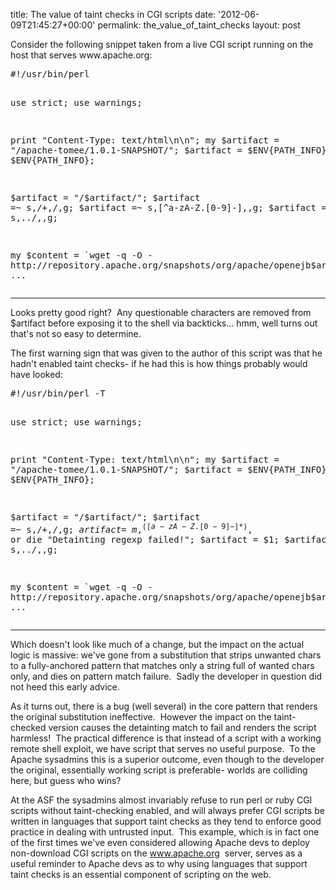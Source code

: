 title: The value of taint checks in CGI scripts
date: '2012-06-09T21:45:27+00:00'
permalink: the_value_of_taint_checks
layout: post

<p>Consider the following snippet taken from a live CGI script running on the host that serves www.apache.org:</p> 
  <pre>#!/usr/bin/perl

use strict;
use warnings;

print "Content-Type: text/html\n\n";
my $artifact = "/apache-tomee/1.0.1-SNAPSHOT/";
$artifact = $ENV{PATH_INFO} if $ENV{PATH_INFO};

$artifact = "/$artifact/";
$artifact =~ s,/+,/,g;
$artifact =~ s,[^a-zA-Z.[0-9]-],,g;
$artifact =~ s,\.\./,,g;

my $content = `wget -q -O - http://repository.apache.org/snapshots/org/apache/openejb$artifact`;
... 
</pre> 
  <p> </p><hr width="100%" size="2" /> 
  <p> </p> 
  <p>Looks pretty good right?&nbsp; Any questionable characters are removed from $artifact before exposing it to the shell via backticks... hmm, well turns out that's not so easy to determine.</p> 
  <p>The first warning sign that was given to the author of this script was that he hadn't enabled taint checks- if he had this is how things probably would have looked:</p> 
  <pre>#!/usr/bin/perl -T

use strict;
use warnings;

print "Content-Type: text/html\n\n";
my $artifact = "/apache-tomee/1.0.1-SNAPSHOT/";
$artifact = $ENV{PATH_INFO} if $ENV{PATH_INFO};

$artifact = "/$artifact/";
$artifact =~ s,/+,/,g;
$artifact =~ m,^([a-zA-Z.[0-9]-]*)$, or die "Detainting regexp failed!";
$artifact = $1;
$artifact =~ s,\.\./,,g;

my $content = `wget -q -O - http://repository.apache.org/snapshots/org/apache/openejb$artifact`;
... </pre><hr width="100%" size="2" /> 
  <p>Which doesn't look like much of a change, but the impact on the actual logic is massive: we've gone from a substitution that strips unwanted chars to a fully-anchored pattern that matches only a string full of wanted chars only, and dies on pattern match failure.&nbsp; Sadly the developer in question did not heed this early advice.<br /></p> 
  <p>As it turns out, there is a bug (well several) in the core pattern that renders the original substitution ineffective.&nbsp; However the impact on the taint-checked version causes the detainting match to fail and renders the script harmless!&nbsp; The practical difference is that instead of a script with a working remote shell exploit, we have script that serves no useful purpose.&nbsp; To the Apache sysadmins this is a superior outcome, even though to the developer the original, essentially working script is preferable- worlds are colliding here, but guess who wins?<br /></p> 
  <p>At the ASF the sysadmins almost invariably refuse to run perl or ruby CGI scripts without taint-checking enabled, and will always prefer CGI scripts be written in languages that support taint checks as they tend to enforce good practice in dealing with untrusted input.&nbsp; This example, which is in fact one of the first times we've even considered allowing Apache devs to deploy non-download CGI scripts on the <a href="http://www.apache.org">www.apache.org</a>&nbsp; server, serves as a useful reminder to Apache devs as to why using languages that support taint checks is an essential component of scripting on the web.</p> 
  <p><br /></p> 
  <p><br /></p>
